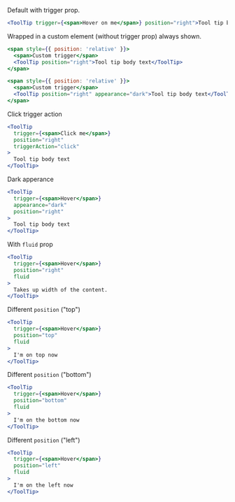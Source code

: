 Default with trigger prop.

```jsx
<ToolTip trigger={<span>Hover on me</span>} position="right">Tool tip body text</ToolTip>
```

Wrapped in a custom element (without trigger prop) always shown.

```jsx
<span style={{ position: 'relative' }}>
  <span>Custom trigger</span>
  <ToolTip position="right">Tool tip body text</ToolTip>
</span>
```

```jsx
<span style={{ position: 'relative' }}>
  <span>Custom trigger</span>
  <ToolTip position="right" appearance="dark">Tool tip body text</ToolTip>
</span>
```

Click trigger action

```jsx
<ToolTip
  trigger={<span>Click me</span>}
  position="right"
  triggerAction="click"
>
  Tool tip body text
</ToolTip>
```

Dark apperance

```jsx
<ToolTip
  trigger={<span>Hover</span>}
  appearance="dark"
  position="right"
>
  Tool tip body text
</ToolTip>
```

With `fluid` prop

```jsx
<ToolTip
  trigger={<span>Hover</span>}
  position="right"
  fluid
>
  Takes up width of the content.
</ToolTip>
```

Different `position` ("top")

```jsx
<ToolTip
  trigger={<span>Hover</span>}
  position="top"
  fluid
>
  I'm on top now
</ToolTip>
```

Different `position` ("bottom")

```jsx
<ToolTip
  trigger={<span>Hover</span>}
  position="bottom"
  fluid
>
  I'm on the bottom now
</ToolTip>
```

Different `position` ("left")

```jsx
<ToolTip
  trigger={<span>Hover</span>}
  position="left"
  fluid
>
  I'm on the left now
</ToolTip>
```
